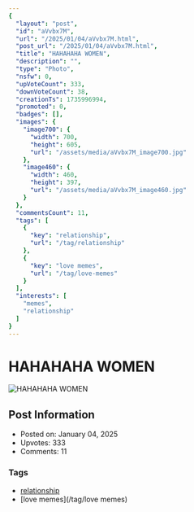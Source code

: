 ```yaml
---
{
  "layout": "post",
  "id": "aVvbx7M",
  "url": "/2025/01/04/aVvbx7M.html",
  "post_url": "/2025/01/04/aVvbx7M.html",
  "title": "HAHAHAHA WOMEN",
  "description": "",
  "type": "Photo",
  "nsfw": 0,
  "upVoteCount": 333,
  "downVoteCount": 38,
  "creationTs": 1735996994,
  "promoted": 0,
  "badges": [],
  "images": {
    "image700": {
      "width": 700,
      "height": 605,
      "url": "/assets/media/aVvbx7M_image700.jpg"
    },
    "image460": {
      "width": 460,
      "height": 397,
      "url": "/assets/media/aVvbx7M_image460.jpg"
    }
  },
  "commentsCount": 11,
  "tags": [
    {
      "key": "relationship",
      "url": "/tag/relationship"
    },
    {
      "key": "love memes",
      "url": "/tag/love-memes"
    }
  ],
  "interests": [
    "memes",
    "relationship"
  ]
}
---
```


# HAHAHAHA WOMEN

![HAHAHAHA WOMEN](/assets/media/aVvbx7M_image700.jpg)

## Post Information

- Posted on: January 04, 2025
- Upvotes: 333
- Comments: 11

### Tags

- [relationship](/tag/relationship)
- [love memes](/tag/love memes)
